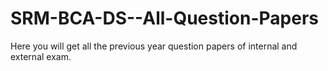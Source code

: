 # SRM-BCA-DS--All-Question-Papers
Here you will get all the previous year question papers of internal and external exam. 
